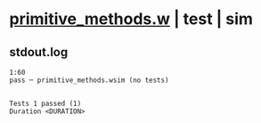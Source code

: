 # [primitive_methods.w](../../../../../examples/tests/valid/primitive_methods.w) | test | sim

## stdout.log
```log
1:60
pass ─ primitive_methods.wsim (no tests)
 
 
Tests 1 passed (1)
Duration <DURATION>
```

